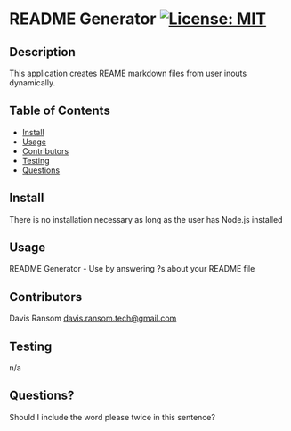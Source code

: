 # README Generator [![License: MIT](https://img.shields.io/badge/License-MIT-yellow.svg)](https://opensource.org/licenses/MIT)
  ## Description 
  This application creates REAME markdown files from user inouts dynamically.
  ## Table of Contents
  * [Install](#install)
  * [Usage](#usage)
  * [Contributors](#contributors)
  * [Testing](#testing)
  * [Questions](#questions)
  ## Install
  There is no installation necessary as long as the user has Node.js installed
  ## Usage
  README Generator - Use by answering ?s about your README file
  ## Contributors
  Davis Ransom davis.ransom.tech@gmail.com
  ## Testing
  n/a
  ## Questions?
  Should I include the word please twice in this sentence?
